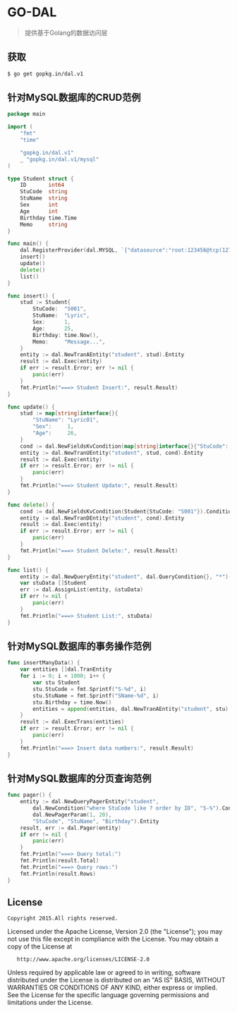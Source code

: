 # GO-DAL

> 提供基于Golang的数据访问层

## 获取

``` bash
$ go get gopkg.in/dal.v1
```

## 针对MySQL数据库的CRUD范例

``` go
package main

import (
	"fmt"
	"time"

	"gopkg.in/dal.v1"
	_ "gopkg.in/dal.v1/mysql"
)

type Student struct {
	ID       int64
	StuCode  string
	StuName  string
	Sex      int
	Age      int
	Birthday time.Time
	Memo     string
}

func main() {
	dal.RegisterProvider(dal.MYSQL, `{"datasource":"root:123456@tcp(127.0.0.1:3306)/testdb?charset=utf8","maxopen":100,"maxidle":50}`)
	insert()
	update()
	delete()
	list()
}

func insert() {
	stud := Student{
		StuCode:  "S001",
		StuName:  "Lyric",
		Sex:      1,
		Age:      25,
		Birthday: time.Now(),
		Memo:     "Message...",
	}
	entity := dal.NewTranAEntity("student", stud).Entity
	result := dal.Exec(entity)
	if err := result.Error; err != nil {
		panic(err)
	}
	fmt.Println("===> Student Insert:", result.Result)
}

func update() {
	stud := map[string]interface{}{
		"StuName": "Lyric01",
		"Sex":     1,
		"Age":     26,
	}
	cond := dal.NewFieldsKvCondition(map[string]interface{}{"StuCode": "S001"}).Condition
	entity := dal.NewTranUEntity("student", stud, cond).Entity
	result := dal.Exec(entity)
	if err := result.Error; err != nil {
		panic(err)
	}
	fmt.Println("===> Student Update:", result.Result)
}

func delete() {
	cond := dal.NewFieldsKvCondition(Student{StuCode: "S001"}).Condition
	entity := dal.NewTranDEntity("student", cond).Entity
	result := dal.Exec(entity)
	if err := result.Error; err != nil {
		panic(err)
	}
	fmt.Println("===> Student Delete:", result.Result)
}

func list() {
	entity := dal.NewQueryEntity("student", dal.QueryCondition{}, "*")().Entity
	var stuData []Student
	err := dal.AssignList(entity, &stuData)
	if err != nil {
		panic(err)
	}
	fmt.Println("===> Student List:", stuData)
}

```

## 针对MySQL数据库的事务操作范例

``` go
func insertManyData() {
	var entities []dal.TranEntity
	for i := 0; i < 1000; i++ {
		var stu Student
		stu.StuCode = fmt.Sprintf("S-%d", i)
		stu.StuName = fmt.Sprintf("SName-%d", i)
		stu.Birthday = time.Now()
		entities = append(entities, dal.NewTranAEntity("student", stu).Entity)
	}
	result := dal.ExecTrans(entities)
	if err := result.Error; err != nil {
		panic(err)
	}
	fmt.Println("===> Insert data numbers:", result.Result)
}
```

## 针对MySQL数据库的分页查询范例

``` go
func pager() {
	entity := dal.NewQueryPagerEntity("student",
		dal.NewCondition("where StuCode like ? order by ID", "S-%").Condition,
		dal.NewPagerParam(1, 20),
		"StuCode", "StuName", "Birthday").Entity
	result, err := dal.Pager(entity)
	if err != nil {
		panic(err)
	}
	fmt.Println("===> Query total:")
	fmt.Println(result.Total)
	fmt.Println("===> Query rows:")
	fmt.Println(result.Rows)
}
```

## License

	Copyright 2015.All rights reserved.

   Licensed under the Apache License, Version 2.0 (the "License");
   you may not use this file except in compliance with the License.
   You may obtain a copy of the License at

       http://www.apache.org/licenses/LICENSE-2.0

   Unless required by applicable law or agreed to in writing, software
   distributed under the License is distributed on an "AS IS" BASIS,
   WITHOUT WARRANTIES OR CONDITIONS OF ANY KIND, either express or implied.
   See the License for the specific language governing permissions and
   limitations under the License.